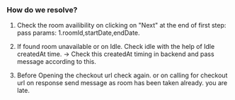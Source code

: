### How do we resolve? 
1. Check the room availibility on clicking on "Next" at the end of first step: pass params:  1.roomId,startDate,endDate. 

2. If found room unavailable or on Idle. Check idle with the help of Idle createdAt time. -> Check this createdAt timing in backend and pass message according to this. 

3. Before Opening the checkout url check again.  or on calling for checkout url on response send message as room has been taken already. you are late. 